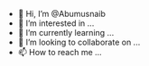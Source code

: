 - 👋 Hi, I’m @Abumusnaib
- 👀 I’m interested in ...
- 🌱 I’m currently learning ...
- 💞️ I’m looking to collaborate on ...
- 📫 How to reach me ...

<!---
Abumusnaib/Abumusnaib is a ✨ special ✨ repository because its `README.md` (this file) appears on your GitHub profile.
You can click the Preview link to take a look at your changes.
--->
